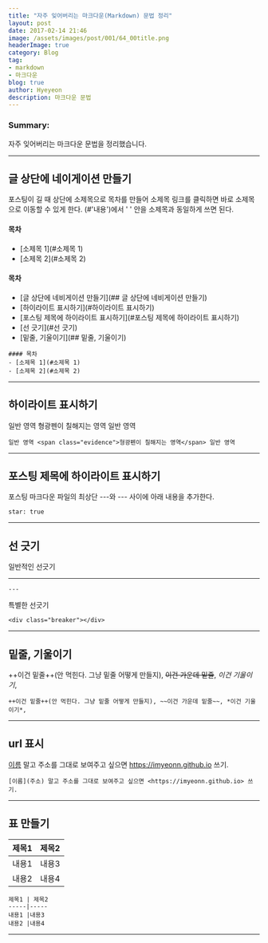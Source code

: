 ```yaml
---
title: "자주 잊어버리는 마크다운(Markdown) 문법 정리"
layout: post
date: 2017-02-14 21:46
image: /assets/images/post/001/64_00title.png
headerImage: true
category: Blog
tag:
- markdown
- 마크다운
blog: true
author: Hyeyeon
description: 마크다운 문법
---
```


### Summary:

자주 잊어버리는 마크다운 문법을 정리했습니다.

---

## 글 상단에 네이게이션 만들기

포스팅이 길 때 상단에 소제목으로 목차를 만들어 소제목 링크를 클릭하면 바로 소제목으로 이동할 수 있게 한다. (#'내용')에서 ' ' 안을 소제목과 동일하게 쓰면 된다.

#### 목차
- [소제목 1](#소제목 1)
- [소제목 2](#소제목 2)

#### 목차
- [글 상단에 네비게이션 만들기](## 글 상단에 네비게이션 만들기)
- [하이라이트 표시하기](#하이라이트 표시하기)
- [포스팅 제목에 하이라이트 표시하기](#포스팅 제목에 하이라이트 표시하기)
- [선 긋기](#선 긋기)
- [밑줄, 기울이기](## 밑줄, 기울이기)

```
#### 목차
- [소제목 1](#소제목 1)
- [소제목 2](#소제목 2)
```

---

## 하이라이트 표시하기

일반 영역 <span class="evidence">형광펜이 칠해지는 영역</span> 일반 영역

```
일반 영역 <span class="evidence">형광펜이 칠해지는 영역</span> 일반 영역
```

---

## 포스팅 제목에 하이라이트 표시하기

포스팅 마크다운 파일의 최상단 ---와 --- 사이에 아래 내용을 추가한다.

```
star: true
```

---

## 선 긋기

일반적인 선긋기

---

```
---
```

특별한 선긋기

<div class="breaker"></div>

```
<div class="breaker"></div>
```

---

## 밑줄, 기울이기

++이건 밑줄++(안 먹힌다. 그냥 밑줄 어떻게 만들지), ~~이건 가운데 밑줄~~, *이건 기울이기*,

```
++이건 밑줄++(안 먹힌다. 그냥 밑줄 어떻게 만들지), ~~이건 가운데 밑줄~~, *이건 기울이기*,
```

---

## url 표시

[이름](주소) 말고 주소를 그대로 보여주고 싶으면 <https://imyeonn.github.io> 쓰기.

```
[이름](주소) 말고 주소를 그대로 보여주고 싶으면 <https://imyeonn.github.io> 쓰기.
```

---

## 표 만들기

제목1 | 제목2
-----|-----
내용1 |내용3
내용2 |내용4

```
제목1 | 제목2
-----|-----
내용1 |내용3
내용2 |내용4
```

---
